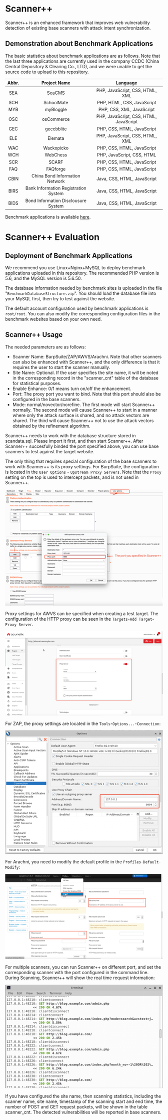 # Scanner++

Scanner++ is an enhanced framework that improves web vulnerability detection of existing base scanners with attack intent synchronization.

## Demonstration about Benchmark Applications

The basic statistics about benchmark applications are as follows. Note that the last three applications are currently used in the company CCDC (China Central Depository & Clearing Co., LTD), and we were unable to get the source code to upload to this repository. 

| Abbr. |             Project Name             |                Language                |
| :---: | :----------------------------------: | :------------------------------------: |
|  SEA  |                SeaCMS                |    PHP, JavaScript, CSS, HTML, XML     |
|  SCH  |              SchoolMate              |       PHP, HTML, CSS, JavaScript       |
|  MYB  |              myBloggle               |       PHP, CSS, XML, JavaScript        |
|  OSC  |              osCommerce              | PHP, JavaScript, CSS, HTML, JavaScript |
|  GEC  |              geccbblite              |       PHP, CSS, HTML, JavaScript       |
|  ELE  |               Elemata                |    PHP, JavaScript, CSS, HTML, XML     |
|  WAC  |              Wackopicko              |       PHP, CSS, HTML, JavaScript       |
|  WCH  |               WebChess               |       PHP, JavaScript, CSS, HTML       |
|  SCR  |                SCARF                 |       PHP, CSS, HTML, JavaScript       |
|  FAQ  |               FAQforge               |       PHP, CSS, HTML, JavaScript       |
| CBIN  |    China Bond Information Network    |      Java, CSS, HTML, JavaScript       |
| BIRS  | Bank Information Registration System |      Java, CSS, HTML, JavaScript       |
| BIDS  | Bond Information Disclousure System  |      Java, CSS, HTML, JavaScript       |

Benchmark applications is available [here](https://github.com/ScannerPlusPlus/ScannerPlusPlus/blob/main/BenchmarkWebsites.rar).

# Scanner++ Evaluation

## Deployment of Benchmark Applications

We recommend you use Linux+Nginx+MySQL to deploy benchmark applications uploaded in this repository. The recommended PHP version is 5.6, and the MySQL version is 5.6.50. 

The database information needed by benchmark sites is uploaded in the file "`BenchmarkDatabaseStructure.zip`". You should load the database file into your MySQL first, then try to test against the website.

The default account configuration used by benchmark applications is `root/root`. You can also modify the corresponding configuration files in the benchmark websites based on your own need.  

## Scanner++ Usage

The needed parameters are as follows:

- Scanner Name: BurpSuite/ZAP/AWVS/Arachni. Note that other scanners can also be enhanced with Scanner++, and the only difference is that it requires the user to start the scanner manually.
- Site Name: Optional. If the user specifies the site name, it will be noted in the corresponding record in the "scanner_cnt" table of the database for statistical purposes.
- Enable Enhance: 0/1 means turn on/off the enhancement.
- Port: The proxy port you want to bind. Note that this port should also be configured in the base scanners.
- Mode: normal/novector/norefine. The first mode will start Scanner++ normally. The second mode will cause Scanner++ to start in a manner where only the attack surface is shared, and no attack vectors are shared. The third will cause Scanner++ not to use the attack vectors obtained by the refinement algorithm.

Scanner++ needs to work with the database structure stored in scandata.sql. Please import it first, and then start Scanner++. After Scanner++ succesfully binded the port specified above, you can use base scanners to test against the target website. 

The only thing that requires special configuration of the base scanners to work with Scanner++ is its proxy settings. For BurpSuite, the configuration is located in the `User Options` - `Upstream Proxy Servers`. Note that the `Proxy` setting on the top is used to intercept packets, and is not used in Scanner++.

![image-20210502220940915](ReadMe-new.assets/image-20210502220940915.png)

Proxy settings for AWVS can be specified when creating a test target. The configuration of the HTTP proxy can be seen in the `Targets`-`Add Target`-`Proxy Server`.

![image-20210502221525311](ReadMe-new.assets/image-20210502221525311.png)



For ZAP, the proxy settings are located in the `Tools`-`Options...`-`Connection`:

![image-20210502221926246](ReadMe-new.assets/image-20210502221926246.png)

For Arachni, you need to modify the default profile in the `Profiles`-`Default`-`Modify`:

![image-20210502222423768](ReadMe-new.assets/image-20210502222423768.png)

For multiple scanners, you can run Scanner++ on different port, and set the corresponding scanner with the port configured in the command line. During Scanning, Scanner++ will show the real time request information:

![image-20210502223033956](ReadMe-new.assets/image-20210502223033956.png)

If you have configured the site name, then scanning statistics, including the scanner name, site name, timestamp of the scanning start and end time, the number of POST and GET request packets, will be shown in the table scanner_cnt. The detected vulnerabilities will be reported in base scanners.
